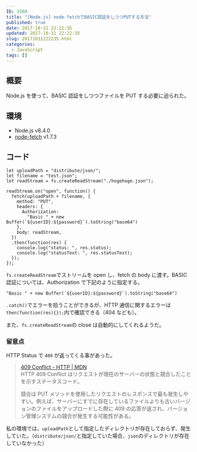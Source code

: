 ```yaml
---
ID: 3360
title: "[Node.js] node-fetchでBASIC認証をしつつPUTする方法"
published: true
date: 2017-10-31 22:22:35
updated: 2017-10-31 22:22:35
slug: 20171031222235.html
categories:
  - JavaScript
tags: []
---
```


## 概要

Node.js を使って、BASIC 認証をしつつファイルを PUT する必要に迫られた。

## 環境

- Node.js v8.4.0
- [node-fetch](https://www.npmjs.com/package/node-fetch) v1.7.3

## コード

```language-js
let uploadPath = "distribute/json/";
let filename = "test.json";
let readStream = fs.createReadStream("./hogehoge.json");

readStream.on("open", function() {
  fetch(uploadPath + filename, {
    method: "PUT",
    headers: {
      Authorization:
        "Basic " + new Buffer(`${userID}:${password}`).toString("base64")
    },
    body: readStream,
  })
  .then(function(res) {
    console.log("status: ", res.status);
    console.log("statusText: ", res.statusText);
  });
});
```

`fs.createReadStream`でストリームを open し、fetch の body に渡す。BASIC 認証については、Authorization で下記のように指定する。

```language-js
"Basic " + new Buffer(`${userID}:${password}`).toString("base64")
```

`.catch()`でエラーを拾うことができるが、HTTP 通信に関するエラーは`then(function(res){});`内で確認できる（404 なども）。

また、`fs.createReadStream`の close は自動的にしてくれるようだ。

### 留意点

HTTP Status で `409` が返ってくる事があった。

> [409 Conflict - HTTP | MDN](https://developer.mozilla.org/ja/docs/Web/HTTP/Status/409)  
> HTTP 409 Conflict はリクエストが現在のサーバーの状態と競合したことを示すステータスコード。
>
> 競合は PUT メソッドを使用したリクエストのレスポンスで最も発生しやすい。例えば、サーバーにすでに存在しているファイルよりも古いバージョンのファイルをアップロードした際に 409 の応答が返され、バージョン管理システムの競合が発生する可能性がある。

私の環境では、`uploadPath`として指定したディレクトリが存在しておらず、発生していた。（`distribute/json/`と指定していた場合、`json`のディレクトリが存在していなかった）

